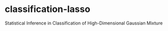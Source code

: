 # classification-lasso
Statistical Inference in Classification of High-Dimensional Gaussian Mixture
